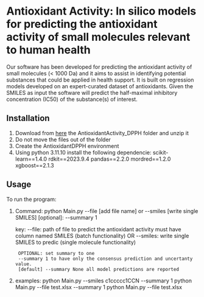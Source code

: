 # Antioxidant Activity: In silico models for predicting the antioxidant activity of small molecules relevant to human health
Our software has been developed for predicting the antioxidant activity of small molecules (< 1000 Da) and it aims to assist in identifying potential substances that could be applied in health support. It is built on regression models developed on an expert-curated dataset of antioxidants.
Given the SMILES as input the software will predict the half-maximal inhibitory concentration (IC50) of the substance(s) of interest.
## Installation
1.	Download from [here](https://github.com/EdoardoVigano/AntioxidantActivity) the AntioxidantActivity_DPPH folder and unzip it
2.	Do not move the files out of the folder
3.	Create the AntioxidantDPPH environment
4.	Using python 3.11.10 install the following dependencie: scikit-learn==1.4.0 rdkit==2023.9.4 pandas==2.2.0 mordred==1.2.0 xgboost==2.1.3
## Usage
To run the program:

1. Command:
    python Main.py --file [add file name] or --smiles [write single SMILES] [optional]: --summary 1

    key: 
        --file: path of file to predict the antioxidant activity must have column named SMILES (batch functionality)
        OR
        --smiles: write single SMILES to predic (single molecule functionality)

        OPTIONAL: set summary to one
        --summary 1 to have only the consensus prediction and uncertanty value.
        [default] --summary None all model predictions are reported


2. examples:
    python Main.py --smiles c1ccccc1CCN --summary 1
    python Main.py --file test.xlsx --summary 1
    python Main.py --file test.xlsx 

